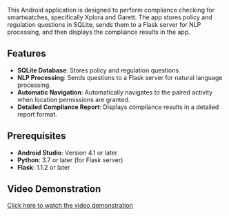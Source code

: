 
This Android application is designed to perform compliance checking for smartwatches, specifically Xplora and Garett. The app stores policy and regulation questions in SQLite, sends them to a Flask server for NLP processing, and then displays the compliance results in the app.

## Features

- **SQLite Database**: Stores policy and regulation questions.
- **NLP Processing**: Sends questions to a Flask server for natural language processing.
- **Automatic Navigation**: Automatically navigates to the paired activity when location permissions are granted.
- **Detailed Compliance Report**: Displays compliance results in a detailed report format.

## Prerequisites

- **Android Studio**: Version 4.1 or later
- **Python**: 3.7 or later (for Flask server)
- **Flask**: 1.1.2 or later

## Video Demonstration
[Click here to watch the video demonstration](compliance_check_app.mp4)
